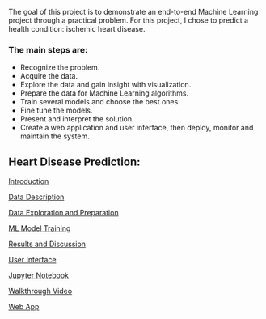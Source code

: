 
The goal of this project is to demonstrate an end-to-end Machine Learning project through a practical problem.
For this project, I chose to predict a health condition: ischemic heart disease.

### The main steps are: 
* Recognize the problem. 
* Acquire the data. 
* Explore the data and gain insight with visualization. 
* Prepare the data for Machine Learning algorithms. 
* Train several models and choose the best ones. 
* Fine tune the models. 
* Present and interpret the solution. 
* Create a web application and user interface, then deploy, monitor and maintain the system.

## Heart Disease Prediction:

[Introduction](http://piringer.github.io/heartdisease/intro)

[Data Description](http://piringer.github.io/heartdisease/Project.pdf)

[Data Exploration and Preparation](http://piringer.github.io/heartdisease/exploration)

[ML Model Training](http://piringer.github.io/heartdisease/models)

[Results and Discussion](http://piringer.github.io/heartdisease/results)

[User Interface](http://piringer.github.io/heartdisease/ui)

[Jupyter Notebook](https://github.com/piringer/heartdisease/blob/main/australian2.ipynb)

[Walkthrough Video](https://www.youtube.com/watch?v=18eQWJJu3tA)

[Web App](http://ec2-52-54-129-72.compute-1.amazonaws.com:8501/)
